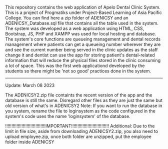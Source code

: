 This repository contains the web application of Apelo Dental Clinic System. This is a project of Progmatiks under Project-Based Learning of Asia Pacific College.
You can find here a zip folder of ADENICSY and an ADENICSY_Database.sql file that contains all the table used in the system.
The system was developed as a web application using HTML, CSS, Bootstrap, JS, PHP and XAMPP was used for local hosting and database.
The system's core functions are queueing management and dental records management where patients can get a queueing number wherever they are and see the current number being served in the clinic updates as the staff change it and dentist can use the app for storing patient's dental-related information that will reduce the physical files stored in the clinic consuming a lot of space.
This was the first web applicationd developed by the students so there might be 'not so good' practices done in the system.

__________________________________________________________________________________________
Update: March 08 2023

The ADENICSY2.zip file containts the recent version of the app and the database is still the same. Disregard other files as they are just the same but old version of what's in ADENICSY2
Note: If you want to run the database in you system, rename the file to loginsystem as the code configured in the system's code uses the name 'loginsystem' of the database.

!!!!!!!!!!!!!!!!!!!!!!!!!!!!!!!!IMPORTANT!!!!!!!!!!!!!!!!!!!!!!!!!!!!!!
Additional: Due to the limit in file size, aside from downloading ADENICSY2.zip, you also need to upload employee.zip, once both folder are unzipped, put the employee folder inside ADENICSY
